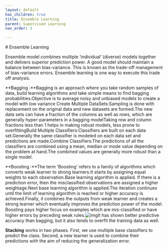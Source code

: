 ```yaml
---
layout: default
has_children: true
title: Ensemble Learning
parent: Supervised Learning
nav_order: 3

---
```


﻿# Ensemble Learning

Ensemble model combines multiple ‘individual’ (diverse) models together and delivers superior prediction power. A good model should maintain a balance between bias-variance. This is known as the trade-off management of bias-variance errors. Ensemble learning is one way to execute this trade off analysis.

**Bagging :**Bagging is an approach where you take random samples of data, build learning algorithms and take simple means to find bagging probabilities.Objective is to average noisy and unbiased models to create a model with low variance
Create Multiple DataSets:Sampling is done with replacement on the original data and new datasets are formed.The new data sets can have a fraction of the columns as well as rows, which are generally hyper-parameters in a bagging modelTaking row and column fractions less than 1 helps in making robust models, less prone to overfittingBuild Multiple Classifiers:Classifiers are built on each data set.Generally the same classifier is modeled on each data set and predictions are made.Combine Classifiers:The predictions of all the classifiers are combined using a mean, median or mode value depending on the problem at hand.The combined values are generally more robust than a single model.

**Boosting :**The term ‘Boosting’ refers to a family of algorithms which converts weak learner to strong learners.It starts by assigning equal weights to each observation.Base learning algorithm is applied. If there is a prediction error, then the misclassified observations are assigned a higher weightage.Next base learning algorithm is applied.The iteration continues until the limit of learning algorithm is reached or higher accuracy is achieved.Finally, it combines the outputs from weak learner and creates a strong learner which eventually improves the prediction power of the model. Boosting pays higher focus on examples which are mis-classiﬁed or have higher errors by preceding weak rules.![img](https://lh5.googleusercontent.com/BY-CmyGn_ZsjMfktN6EhmW41CUgZQmIXlNE7jmkSwMFsq5ibc1BHgP1BjFIbJyCDzvM3YtAjCHxZhazjNLpGg5prA64waM1Brxy3JDFID3r0DTXAsHzy22ppZwRlyWI9KEfpN_of)It has shown better predictive accuracy than bagging, but it also tends to overfit the training data as well. 

**Stacking** works in two phases. First, we use multiple base classifiers to predict the class. Second, a new learner is used to combine their predictions with the aim of reducing the generalization error.